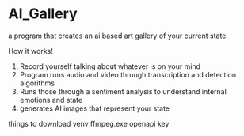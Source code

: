 # AI_Gallery
a program that creates an ai based art gallery of your current state. 

How it works!
1. Record yourself talking about whatever is on your mind
2. Program runs audio and video through transcription and detection algorithms
3. Runs those through a sentiment analysis to understand internal emotions and state
4. generates AI images that represent your state

things to download
venv
ffmpeg.exe
openapi key
